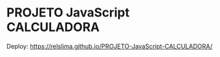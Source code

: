 # PROJETO JavaScript CALCULADORA
Deploy: https://relslima.github.io/PROJETO-JavaScript-CALCULADORA/
